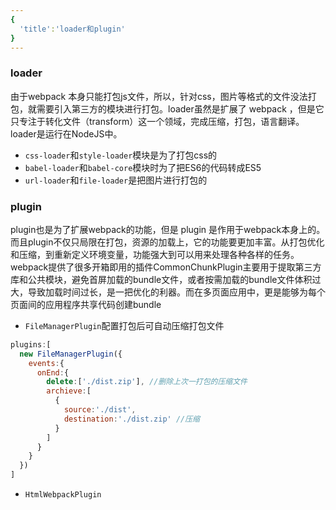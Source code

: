 ```yaml
---
{
  'title':'loader和plugin'
}
---
```


### loader

由于webpack 本身只能打包js文件，所以，针对css，图片等格式的文件没法打包，就需要引入第三方的模块进行打包。loader虽然是扩展了 webpack ，但是它只专注于转化文件（transform）这一个领域，完成压缩，打包，语言翻译。loader是运行在NodeJS中。

- `css-loader`和`style-loader`模块是为了打包css的
- `babel-loader`和`babel-core`模块时为了把ES6的代码转成ES5
- `url-loader`和`file-loader`是把图片进行打包的

### plugin

plugin也是为了扩展webpack的功能，但是 plugin 是作用于webpack本身上的。而且plugin不仅只局限在打包，资源的加载上，它的功能要更加丰富。从打包优化和压缩，到重新定义环境变量，功能强大到可以用来处理各种各样的任务。webpack提供了很多开箱即用的插件CommonChunkPlugin主要用于提取第三方库和公共模块，避免首屏加载的bundle文件，或者按需加载的bundle文件体积过大，导致加载时间过长，是一把优化的利器。而在多页面应用中，更是能够为每个页面间的应用程序共享代码创建bundle

- `FileManagerPlugin`配置打包后可自动压缩打包文件

```js
plugins:[
  new FileManagerPlugin({
    events:{
      onEnd:{
        delete:['./dist.zip'], //删除上次一打包的压缩文件
        archieve:[
          {
            source:'./dist',
            destination:'./dist.zip' //压缩
          }
        ]
      }
    }
  })
]

```

- `HtmlWebpackPlugin`
